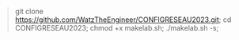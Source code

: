 > git clone https://github.com/WatzTheEngineer/CONFIGRESEAU2023.git; cd CONFIGRESEAU2023; chmod +x makelab.sh; ./makelab.sh -s;